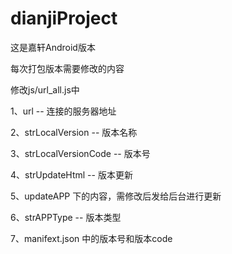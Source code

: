 # dianjiProject


这是嘉轩Android版本


每次打包版本需要修改的内容


修改js/url_all.js中 

1、url -- 连接的服务器地址

2、strLocalVersion -- 版本名称

3、strLocalVersionCode -- 版本号

4、strUpdateHtml -- 版本更新

5、updateAPP 下的内容，需修改后发给后台进行更新

6、strAPPType -- 版本类型

7、manifext.json 中的版本号和版本code
